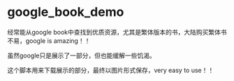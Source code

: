 # google_book_demo

经常能从google book中查找到优质资源，尤其是繁体版本的书，大陆购买繁体书不易，google is amazing！！

虽然google只是展示了一部分，但也能缓解一些饥渴。

这个脚本用来下载展示的部分，最终以图片形式保存，very easy to use！！
